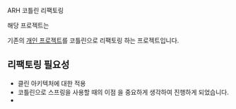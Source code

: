 ARH 코틀린 리팩토링

해당 프로젝트는

기존의 [개인 프로젝트](http://github.com/waveofmymind/myarh)를 코틀린으로 리팩토링 하는 프로젝트입니다.

## 리팩토링 필요성
- 클린 아키텍처에 대한 적용
- 코틀린으로 스프링을 사용할 때의 이점
을 중요하게 생각하여 진행하게 되었습니다.
- 